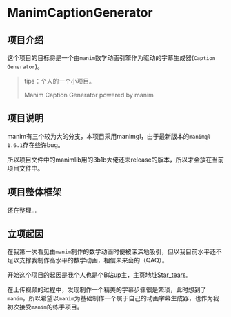 # ManimCaptionGenerator

## 项目介绍

这个项目的目标将是一个由`manim`数学动画引擎作为驱动的字幕生成器(`Caption Generator`)。

> tips：个人的一个小项目。
>
> Manim Caption Generator powered by manim

## 项目说明

manim有三个较为大的分支，本项目采用manimgl，由于最新版本的`manimgl 1.6.1`存在些许bug。

所以项目文件中的manimlib用的3b1b大佬还未release的版本，所以才会放在当前项目文件中。

## 项目整体框架

还在整理...

## 立项起因

在我第一次看见由`manim`制作的数学动画时便被深深地吸引，但以我目前水平还不足以支撑我制作高水平的数学动画，相信未来会的（QAQ）。

开始这个项目的起因是我个人也是个B站up主，主页地址[Star_tears](https://space.bilibili.com/25047766)。

在上传视频的过程中，发现制作一个精美的字幕步骤很是繁琐，此时想到了`manim`，所以希望以`manim`为基础制作一个属于自己的动画字幕生成器，也作为我初次接受`manim`的练手项目。

